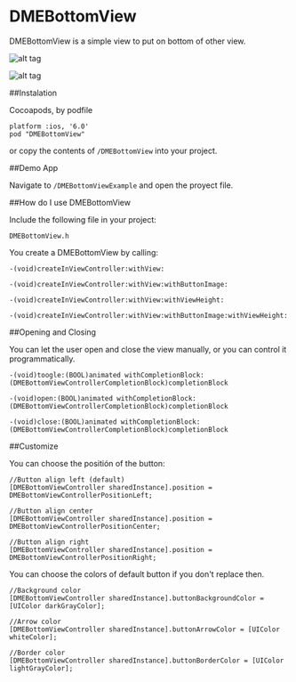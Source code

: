 DMEBottomView
=============

DMEBottomView is a simple view to put on bottom of other view.

![alt tag](https://raw.github.com/damarte/DMEBottomView/master/Screenshots/iphone.png)

![alt tag](https://raw.github.com/damarte/DMEBottomView/master/Screenshots/ipad.png)


##Instalation

Cocoapods, by podfile

```
platform :ios, '6.0'
pod "DMEBottomView"
```

or copy the contents of `/DMEBottomView` into your project.

##Demo App

Navigate to `/DMEBottomViewExample` and open the proyect file.

##How do I use DMEBottomView

Include the following file in your project:

```
DMEBottomView.h
```

You create a DMEBottomView by calling:

```
-(void)createInViewController:withView:

-(void)createInViewController:withView:withButtonImage:

-(void)createInViewController:withView:withViewHeight:

-(void)createInViewController:withView:withButtonImage:withViewHeight:
```

##Opening and Closing

You can let the user open and close the view manually, or you can control it programmatically.

```
-(void)toogle:(BOOL)animated withCompletionBlock:(DMEBottomViewControllerCompletionBlock)completionBlock

-(void)open:(BOOL)animated withCompletionBlock:(DMEBottomViewControllerCompletionBlock)completionBlock

-(void)close:(BOOL)animated withCompletionBlock:(DMEBottomViewControllerCompletionBlock)completionBlock
```

##Customize

You can choose the positión of the button:

```
//Button align left (default)
[DMEBottomViewController sharedInstance].position = DMEBottomViewControllerPositionLeft;

//Button align center
[DMEBottomViewController sharedInstance].position = DMEBottomViewControllerPositionCenter;

//Button align right
[DMEBottomViewController sharedInstance].position = DMEBottomViewControllerPositionRight;   
```

You can choose the colors of default button if you don't replace then.

```
//Background color
[DMEBottomViewController sharedInstance].buttonBackgroundColor = [UIColor darkGrayColor];

//Arrow color
[DMEBottomViewController sharedInstance].buttonArrowColor = [UIColor whiteColor];

//Border color
[DMEBottomViewController sharedInstance].buttonBorderColor = [UIColor lightGrayColor];
```